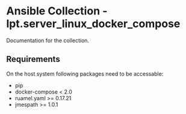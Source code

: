 # Ansible Collection - lpt.server_linux_docker_compose

Documentation for the collection.

## Requirements

On the host system following packages need to be accessable:

- pip
- docker-compose < 2.0
- ruamel.yaml >= 0.17.21
- jmespath >= 1.0.1
